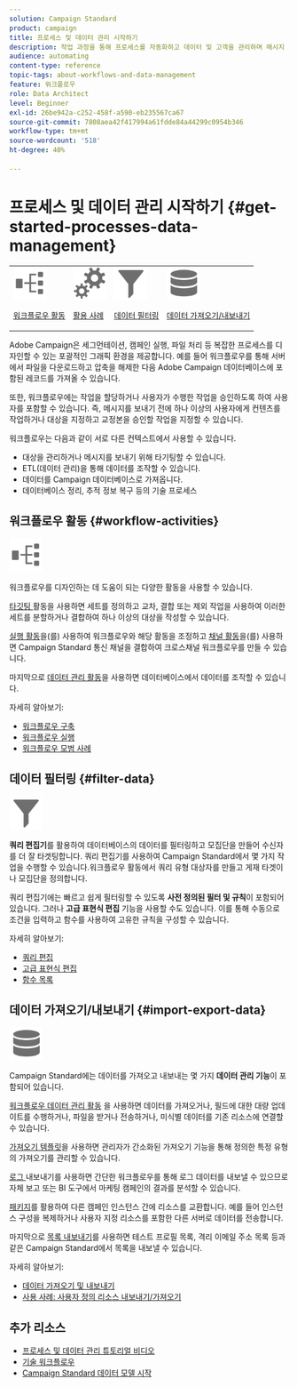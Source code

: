 ```yaml
---
solution: Campaign Standard
product: campaign
title: 프로세스 및 데이터 관리 시작하기
description: 작업 과정을 통해 프로세스를 자동화하고 데이터 및 고객을 관리하며 메시지 전송 등을 수행할 수 있습니다.
audience: automating
content-type: reference
topic-tags: about-workflows-and-data-management
feature: 워크플로우
role: Data Architect
level: Beginner
exl-id: 26be942a-c252-458f-a590-eb235567ca67
source-git-commit: 7808aea42f417994a61fdde84a44299c0954b346
workflow-type: tm+mt
source-wordcount: '518'
ht-degree: 40%

---
```


# 프로세스 및 데이터 관리 시작하기 {#get-started-processes-data-management}

<table>
<tr>
<td><img src="assets/do-not-localize/icon_workflows.svg" width="60px"><p><a href="#workflow-activities">워크플로우 활동</a></p></td><td><img src="assets/do-not-localize/icon_activities.svg" width="60px"><p><a href="../../automating/using/workflow-created-query-with-complement.md">활용 사례</a></p></td><td><img src="assets/do-not-localize/icon_filter.svg" width="60px"><p><a href="#filter-data">데이터 필터링</a></p></td>
<td><img src="assets/do-not-localize/icon_manage.svg" width="60px"><p><a href="#import-export-data">데이터 가져오기/내보내기</a></p></td></tr>
</table>

Adobe Campaign은 세그먼테이션, 캠페인 실행, 파일 처리 등 복잡한 프로세스를 디자인할 수 있는 포괄적인 그래픽 환경을 제공합니다. 예를 들어 워크플로우를 통해 서버에서 파일을 다운로드하고 압축을 해제한 다음 Adobe Campaign 데이터베이스에 포함된 레코드를 가져올 수 있습니다.

또한, 워크플로우에는 작업을 할당하거나 사용자가 수행한 작업을 승인하도록 하여 사용자를 포함할 수 있습니다. 즉, 메시지를 보내기 전에 하나 이상의 사용자에게 컨텐츠를 작업하거나 대상을 지정하고 교정본을 승인할 작업을 지정할 수 있습니다.

워크플로우는 다음과 같이 서로 다른 컨텍스트에서 사용할 수 있습니다.

* 대상을 관리하거나 메시지를 보내기 위해 타기팅할 수 있습니다.
* ETL(데이터 관리)을 통해 데이터를 조작할 수 있습니다.
* 데이터를 Campaign 데이터베이스로 가져옵니다.
* 데이터베이스 정리, 추적 정보 복구 등의 기술 프로세스

## 워크플로우 활동 {#workflow-activities}

<img src="assets/do-not-localize/icon_workflows.svg" width="60px">

워크플로우를 디자인하는 데 도움이 되는 다양한 활동을 사용할 수 있습니다.

[타깃팅 ](../../automating/using/about-targeting-activities.md) 활동을 사용하면 세트를 정의하고 교차, 결합 또는 제외 작업을 사용하여 이러한 세트를 분할하거나 결합하여 하나 이상의 대상을 작성할 수 있습니다.

[실행 활동](../../automating/using/about-execution-activities.md)을(를) 사용하여 워크플로우와 해당 활동을 조정하고 [채널 활동](../../automating/using/about-channel-activities.md)을(를) 사용하면 Campaign Standard 통신 채널을 결합하여 크로스채널 워크플로우를 만들 수 있습니다.

마지막으로 [데이터 관리 활동](../../automating/using/about-data-management-activities.md)을 사용하면 데이터베이스에서 데이터를 조작할 수 있습니다.

자세히 알아보기:

* [워크플로우 구축](../../automating/using/building-a-workflow.md)
* [워크플로우 실행](../../automating/using/about-workflow-execution.md)
* [워크플로우 모범 사례](../../automating/using/best-practices-workflows.md)

## 데이터 필터링 {#filter-data}

<img src="assets/do-not-localize/icon_filter.svg" width="60px">

**쿼리 편집기**&#x200B;를 활용하여 데이터베이스의 데이터를 필터링하고 모집단을 만들어 수신자를 더 잘 타겟팅합니다. 쿼리 편집기를 사용하여 Campaign Standard에서 몇 가지 작업을 수행할 수 있습니다.워크플로우 활동에서 쿼리 유형 대상자를 만들고 게재 타겟이나 모집단을 정의합니다.

쿼리 편집기에는 빠르고 쉽게 필터링할 수 있도록 **사전 정의된 필터 및 규칙**&#x200B;이 포함되어 있습니다. 그러나 **고급 표현식 편집** 기능을 사용할 수도 있습니다. 이를 통해 수동으로 조건을 입력하고 함수를 사용하여 고유한 규칙을 구성할 수 있습니다.

자세히 알아보기:

* [쿼리 편집](../../automating/using/editing-queries.md)
* [고급 표현식 편집](../../automating/using/advanced-expression-editing.md)
* [함수 목록](../../automating/using/list-of-functions.md)

## 데이터 가져오기/내보내기 {#import-export-data}

<img src="assets/do-not-localize/icon_manage.svg" width="60px">

Campaign Standard에는 데이터를 가져오고 내보내는 몇 가지 **데이터 관리 기능**&#x200B;이 포함되어 있습니다.

[워크플로우 데이터 관리 활동](../../automating/using/about-data-management-activities.md) 을 사용하면 데이터를 가져오거나, 필드에 대한 대량 업데이트를 수행하거나, 파일을 받거나 전송하거나, 미식별 데이터를 기존 리소스에 연결할 수 있습니다.

[가져오기 템플릿](../../automating/using/importing-data-with-import-templates.md)을 사용하면 관리자가 간소화된 가져오기 기능을 통해 정의한 특정 유형의 가져오기를 관리할 수 있습니다.

[로그 ](../../automating/using/exporting-logs.md) 내보내기를 사용하면 간단한 워크플로우를 통해 로그 데이터를 내보낼 수 있으므로 자체 보고 또는 BI 도구에서 마케팅 캠페인의 결과를 분석할 수 있습니다.

[패키지](../../automating/using/managing-packages.md)를 활용하여 다른 캠페인 인스턴스 간에 리소스를 교환합니다. 예를 들어 인스턴스 구성을 복제하거나 사용자 지정 리소스를 포함한 다른 서버로 데이터를 전송합니다.

마지막으로 [목록 내보내기](../../automating/using/exporting-lists.md)를 사용하면 테스트 프로필 목록, 격리 이메일 주소 목록 등과 같은 Campaign Standard에서 목록을 내보낼 수 있습니다.

자세히 알아보기:

* [데이터 가져오기 및 내보내기](../../automating/using/about-data-import-and-export.md)
* [사용 사례: 사용자 정의 리소스 내보내기/가져오기](../../automating/using/exporting-importing-custom-resources.md)

## 추가 리소스

* [프로세스 및 데이터 관리 튜토리얼 비디오](https://experienceleague.adobe.com/docs/campaign-standard-learn/tutorials/managing-processes-and-data/creating-a-workflow.html?lang=ko)
* [기술 워크플로우](../../administration/using/technical-workflows.md)
* [Campaign Standard 데이터 모델 시작](../../developing/using/get-started-data-model.md)

